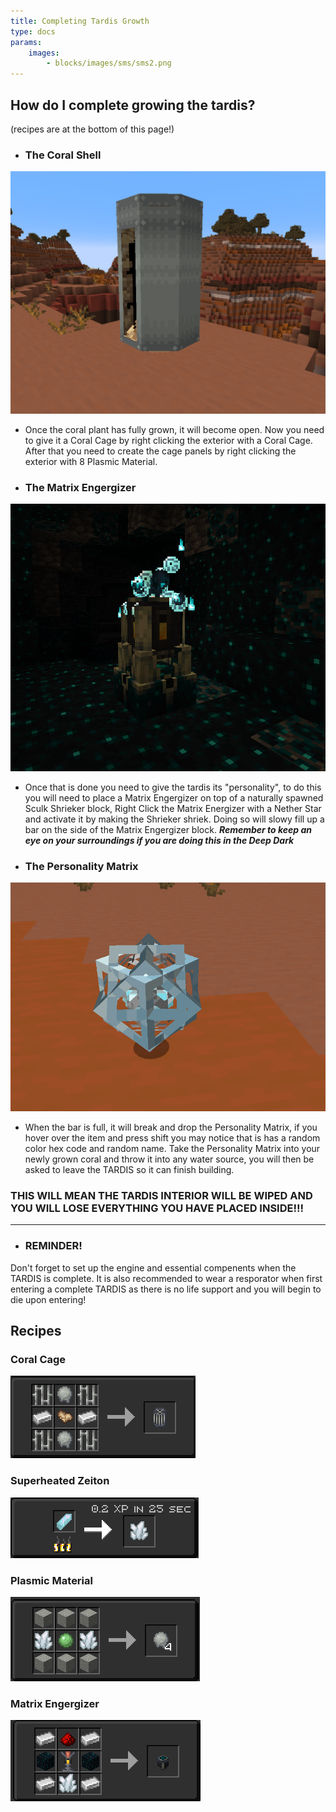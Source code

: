 ```yaml
---
title: Completing Tardis Growth
type: docs
params:
    images:
        - blocks/images/sms/sms2.png
---
```




## How do I complete growing the tardis?

(recipes are at the bottom of this page!)

- ### The Coral Shell
 ![Image](images/coral_setup/shell.png)

- Once the coral plant has fully grown, it will become open. Now you need to give it a Coral Cage by right clicking the exterior with a Coral Cage. After that you need to create the cage panels by right clicking the exterior with 8 Plasmic Material. 

- ### The Matrix Engergizer
![Image](images/coral_setup/matrix.png)
- Once that is done you need to give the tardis its "personality", to do this you will need to place a Matrix Engergizer on top of a naturally spawned Sculk Shrieker block, Right Click the Matrix Energizer with a Nether Star and activate it by making the Shrieker shriek. Doing so will slowy fill up a bar on the side of the Matrix Engergizer block. ***Remember to keep an eye on your surroundings if you are doing this in the Deep Dark***

- ### The Personality Matrix
![Image](images/coral_setup/personality.png)
- When the bar is full, it will break and drop the Personality Matrix, if you hover over the item and press shift you may notice that is has a random color hex code and random name. Take the Personality Matrix into your newly grown coral and throw it into any water source, you will then be asked to leave the TARDIS so it can finish building.
### THIS WILL MEAN THE TARDIS INTERIOR WILL BE WIPED AND YOU WILL LOSE EVERYTHING YOU HAVE PLACED INSIDE!!!

----------------------

- ### REMINDER!

Don't forget to set up the engine and essential compenents when the TARDIS is complete. It is also recommended to wear a resporator when first entering a complete TARDIS as there is no life support and you will begin to die upon entering!

## Recipes

### Coral Cage

![Image](images/coral_setup/cage_recipe.png)

### Superheated Zeiton

![Image](images/coral_setup/superheatedzeiton_recipe.png)

### Plasmic Material

![Image](images/coral_setup/plasmic_recipe.png)

### Matrix Engergizer

![Image](images/coral_setup/matrix_recipe.png)
